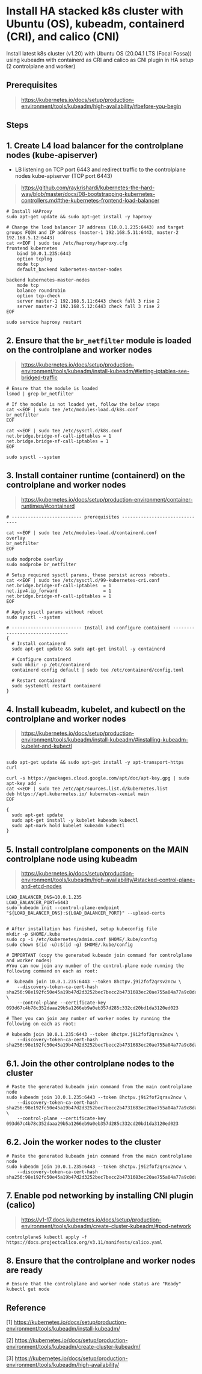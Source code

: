 # Install HA stacked k8s cluster with Ubuntu (OS), kubeadm, containerd (CRI), and calico (CNI)
Install latest k8s cluster (v1.20) with Ubuntu OS (20.04.1 LTS (Focal Fossa)) using kubeadm with containerd as CRI and calico as CNI plugin in HA setup (2 controlplane and worker)

## Prerequisites
> https://kubernetes.io/docs/setup/production-environment/tools/kubeadm/high-availability/#before-you-begin

## Steps
## 1. Create L4 load balancer for the controlplane nodes (kube-apiserver) 
- LB listening on TCP port 6443 and redirect traffic to the controlplane nodes kube-apiserver (TCP port 6443)
> https://github.com/raykrishardi/kubernetes-the-hard-way/blob/master/docs/08-bootstrapping-kubernetes-controllers.md#the-kubernetes-frontend-load-balancer
```
# Install HAProxy
sudo apt-get update && sudo apt-get install -y haproxy

# Change the load balancer IP address (10.0.1.235:6443) and target groups FQDN and IP address (master-1 192.168.5.11:6443, master-2 192.168.5.12:6443)
cat <<EOF | sudo tee /etc/haproxy/haproxy.cfg 
frontend kubernetes
    bind 10.0.1.235:6443
    option tcplog
    mode tcp
    default_backend kubernetes-master-nodes

backend kubernetes-master-nodes
    mode tcp
    balance roundrobin
    option tcp-check
    server master-1 192.168.5.11:6443 check fall 3 rise 2
    server master-2 192.168.5.12:6443 check fall 3 rise 2
EOF

sudo service haproxy restart
```

## 2. Ensure that the `br_netfilter` module is loaded on the controlplane and worker nodes
> https://kubernetes.io/docs/setup/production-environment/tools/kubeadm/install-kubeadm/#letting-iptables-see-bridged-traffic
```
# Ensure that the module is loaded
lsmod | grep br_netfilter

# If the module is not loaded yet, follow the below steps
cat <<EOF | sudo tee /etc/modules-load.d/k8s.conf
br_netfilter
EOF

cat <<EOF | sudo tee /etc/sysctl.d/k8s.conf
net.bridge.bridge-nf-call-ip6tables = 1
net.bridge.bridge-nf-call-iptables = 1
EOF

sudo sysctl --system
```

## 3. Install container runtime (containerd) on the controlplane and worker nodes
> https://kubernetes.io/docs/setup/production-environment/container-runtimes/#containerd
```
# -------------------------- prerequisites -------------------------------

cat <<EOF | sudo tee /etc/modules-load.d/containerd.conf
overlay
br_netfilter
EOF

sudo modprobe overlay
sudo modprobe br_netfilter

# Setup required sysctl params, these persist across reboots.
cat <<EOF | sudo tee /etc/sysctl.d/99-kubernetes-cri.conf
net.bridge.bridge-nf-call-iptables  = 1
net.ipv4.ip_forward                 = 1
net.bridge.bridge-nf-call-ip6tables = 1
EOF

# Apply sysctl params without reboot
sudo sysctl --system

# -------------------------- Install and configure containerd -------------------------------
{
  # Install containerd
  sudo apt-get update && sudo apt-get install -y containerd

  # Configure containerd
  sudo mkdir -p /etc/containerd
  containerd config default | sudo tee /etc/containerd/config.toml

  # Restart containerd
  sudo systemctl restart containerd
}
```

## 4. Install kubeadm, kubelet, and kubectl on the controlplane and worker nodes
> https://kubernetes.io/docs/setup/production-environment/tools/kubeadm/install-kubeadm/#installing-kubeadm-kubelet-and-kubectl
```

sudo apt-get update && sudo apt-get install -y apt-transport-https curl

curl -s https://packages.cloud.google.com/apt/doc/apt-key.gpg | sudo apt-key add -
cat <<EOF | sudo tee /etc/apt/sources.list.d/kubernetes.list
deb https://apt.kubernetes.io/ kubernetes-xenial main
EOF

{
  sudo apt-get update
  sudo apt-get install -y kubelet kubeadm kubectl
  sudo apt-mark hold kubelet kubeadm kubectl
}
```

## 5. Install controlplane components on the MAIN controlplane node using kubeadm
> https://kubernetes.io/docs/setup/production-environment/tools/kubeadm/high-availability/#stacked-control-plane-and-etcd-nodes
```
LOAD_BALANCER_DNS=10.0.1.235
LOAD_BALANCER_PORT=6443
sudo kubeadm init --control-plane-endpoint "${LOAD_BALANCER_DNS}:${LOAD_BALANCER_PORT}" --upload-certs


# After installation has finished, setup kubeconfig file
mkdir -p $HOME/.kube
sudo cp -i /etc/kubernetes/admin.conf $HOME/.kube/config
sudo chown $(id -u):$(id -g) $HOME/.kube/config

# IMPORTANT (copy the generated kubeadm join command for controlplane and worker nodes)
#You can now join any number of the control-plane node running the following command on each as root:

#  kubeadm join 10.0.1.235:6443 --token 8hctpv.j9i2fof2qrsv2ncw \
    --discovery-token-ca-cert-hash sha256:98e192fc50e45a19b47d2d3252bec7becc2b4731683ec20ae755a04a77a9c8da \
    --control-plane --certificate-key 093d67c4b78c352daaa29b5a1266eb9a0eb357d285c332cd20bd1da3120ed023

# Then you can join any number of worker nodes by running the following on each as root:

# kubeadm join 10.0.1.235:6443 --token 8hctpv.j9i2fof2qrsv2ncw \
    --discovery-token-ca-cert-hash sha256:98e192fc50e45a19b47d2d3252bec7becc2b4731683ec20ae755a04a77a9c8da

```

## 6.1. Join the other controlplane nodes to the cluster
```
# Paste the generated kubeadm join command from the main controlplane node
sudo kubeadm join 10.0.1.235:6443 --token 8hctpv.j9i2fof2qrsv2ncw \
    --discovery-token-ca-cert-hash sha256:98e192fc50e45a19b47d2d3252bec7becc2b4731683ec20ae755a04a77a9c8da \
    --control-plane --certificate-key 093d67c4b78c352daaa29b5a1266eb9a0eb357d285c332cd20bd1da3120ed023
```

## 6.2. Join the worker nodes to the cluster
```
# Paste the generated kubeadm join command from the main controlplane node
sudo kubeadm join 10.0.1.235:6443 --token 8hctpv.j9i2fof2qrsv2ncw \
    --discovery-token-ca-cert-hash sha256:98e192fc50e45a19b47d2d3252bec7becc2b4731683ec20ae755a04a77a9c8da
```

## 7. Enable pod networking by installing CNI plugin (calico)
> https://v1-17.docs.kubernetes.io/docs/setup/production-environment/tools/kubeadm/create-cluster-kubeadm/#pod-network
```
controlplane$ kubectl apply -f https://docs.projectcalico.org/v3.11/manifests/calico.yaml
```

## 8. Ensure that the controlplane and worker nodes are ready
```
# Ensure that the controlplane and worker node status are "Ready"
kubectl get node
```

## Reference
[1] https://kubernetes.io/docs/setup/production-environment/tools/kubeadm/install-kubeadm/

[2] https://kubernetes.io/docs/setup/production-environment/tools/kubeadm/create-cluster-kubeadm/

[3] https://kubernetes.io/docs/setup/production-environment/tools/kubeadm/high-availability/
